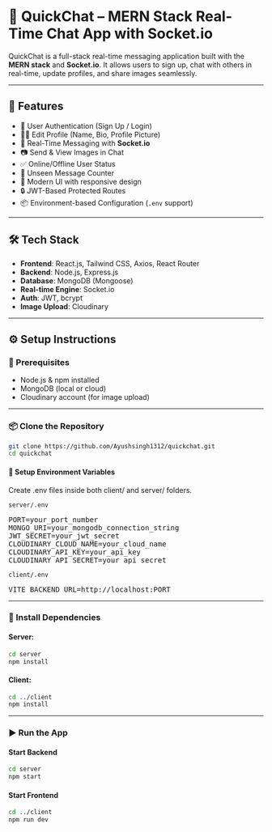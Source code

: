 # 💬 QuickChat – MERN Stack Real-Time Chat App with Socket.io

QuickChat is a full-stack real-time messaging application built with the **MERN stack** and **Socket.io**. It allows users to sign up, chat with others in real-time, update profiles, and share images seamlessly.

---

## 🚀 Features

- 🔐 User Authentication (Sign Up / Login)
- 🧑‍💼 Edit Profile (Name, Bio, Profile Picture)
- 💬 Real-Time Messaging with **Socket.io**
- 📷 Send & View Images in Chat
- ✅ Online/Offline User Status
- 🔔 Unseen Message Counter
- 🌙 Modern UI with responsive design
- 🔒 JWT-Based Protected Routes
- 📦 Environment-based Configuration (`.env` support)

---

## 🛠️ Tech Stack

- **Frontend**: React.js, Tailwind CSS, Axios, React Router
- **Backend**: Node.js, Express.js
- **Database**: MongoDB (Mongoose)
- **Real-time Engine**: Socket.io
- **Auth**: JWT, bcrypt
- **Image Upload**: Cloudinary

---

## ⚙️ Setup Instructions

### 🔧 Prerequisites
- Node.js & npm installed
- MongoDB (local or cloud)
- Cloudinary account (for image upload)

---

### 📦 Clone the Repository

```bash
git clone https://github.com/Ayushsingh1312/quickchat.git
cd quickchat

```

#### 🔑 Setup Environment Variables
Create .env files inside both client/ and server/ folders.

`server/.env`
<pre>
PORT=your_port_number
MONGO_URI=your_mongodb_connection_string
JWT_SECRET=your_jwt_secret
CLOUDINARY_CLOUD_NAME=your_cloud_name
CLOUDINARY_API_KEY=your_api_key
CLOUDINARY_API_SECRET=your_api_secret
</pre>

`client/.env`
<pre>
VITE_BACKEND_URL=http://localhost:PORT
</pre>

---

 ### 📁 Install Dependencies
#### Server:
```bash
cd server
npm install
```
#### Client:
```bash
cd ../client
npm install
```
---

### ▶️ Run the App
#### Start Backend
```bash
cd server
npm start
```
#### Start Frontend
```bash
cd ../client
npm run dev
```
